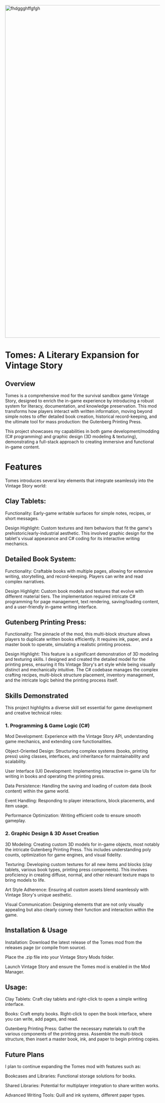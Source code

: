<img width="1920" height="1080" alt="fhdggghffgfgh" src="https://github.com/user-attachments/assets/a1e20a5e-62e4-43c8-a1f5-b6807d47ea9e" />

# Tomes: A Literary Expansion for Vintage Story
## Overview
Tomes is a comprehensive mod for the survival sandbox game Vintage Story, designed to enrich the in-game experience by introducing a robust system for literacy, documentation, and knowledge preservation. This mod transforms how players interact with written information, moving beyond simple notes to offer detailed book creation, historical record-keeping, and the ultimate tool for mass production: the Gutenberg Printing Press.

This project showcases my capabilities in both game development/modding (C# programming) and graphic design (3D modeling & texturing), demonstrating a full-stack approach to creating immersive and functional in-game content.

# Features
Tomes introduces several key elements that integrate seamlessly into the Vintage Story world:

## Clay Tablets:

Functionality: Early-game writable surfaces for simple notes, recipes, or short messages.

Design Highlight: Custom textures and item behaviors that fit the game's prehistoric/early-industrial aesthetic. This involved graphic design for the tablet's visual appearance and C# coding for its interactive writing mechanics.

## Detailed Book System:

Functionality: Craftable books with multiple pages, allowing for extensive writing, storytelling, and record-keeping. Players can write and read complex narratives.

Design Highlight: Custom book models and textures that evolve with different material tiers. The implementation required intricate C# programming for page management, text rendering, saving/loading content, and a user-friendly in-game writing interface.

## Gutenberg Printing Press:

Functionality: The pinnacle of the mod, this multi-block structure allows players to duplicate written books efficiently. It requires ink, paper, and a master book to operate, simulating a realistic printing process.

Design Highlight: This feature is a significant demonstration of 3D modeling and texturing skills. I designed and created the detailed model for the printing press, ensuring it fits Vintage Story's art style while being visually distinct and mechanically intuitive. The C# codebase manages the complex crafting recipes, multi-block structure placement, inventory management, and the intricate logic behind the printing process itself.

## Skills Demonstrated
This project highlights a diverse skill set essential for game development and creative technical roles:

### 1. Programming & Game Logic (C#)
Mod Development: Experience with the Vintage Story API, understanding game mechanics, and extending core functionalities.

Object-Oriented Design: Structuring complex systems (books, printing press) using classes, interfaces, and inheritance for maintainability and scalability.

User Interface (UI) Development: Implementing interactive in-game UIs for writing in books and operating the printing press.

Data Persistence: Handling the saving and loading of custom data (book content) within the game world.

Event Handling: Responding to player interactions, block placements, and item usage.

Performance Optimization: Writing efficient code to ensure smooth gameplay.

### 2. Graphic Design & 3D Asset Creation
3D Modeling: Creating custom 3D models for in-game objects, most notably the intricate Gutenberg Printing Press. This includes understanding poly counts, optimization for game engines, and visual fidelity.

Texturing: Developing custom textures for all new items and blocks (clay tablets, various book types, printing press components). This involves proficiency in creating diffuse, normal, and other relevant texture maps to bring models to life.

Art Style Adherence: Ensuring all custom assets blend seamlessly with Vintage Story's unique aesthetic.

Visual Communication: Designing elements that are not only visually appealing but also clearly convey their function and interaction within the game.

## Installation & Usage
Installation:
Download the latest release of the Tomes mod from the releases page (or compile from source).

Place the .zip file into your Vintage Story Mods folder.

Launch Vintage Story and ensure the Tomes mod is enabled in the Mod Manager.

## Usage:
Clay Tablets: Craft clay tablets and right-click to open a simple writing interface.

Books: Craft empty books. Right-click to open the book interface, where you can write, add pages, and read.

Gutenberg Printing Press: Gather the necessary materials to craft the various components of the printing press. Assemble the multi-block structure, then insert a master book, ink, and paper to begin printing copies.

## Future Plans
I plan to continue expanding the Tomes mod with features such as:

Bookcases and Libraries: Functional storage solutions for books.

Shared Libraries: Potential for multiplayer integration to share written works.

Advanced Writing Tools: Quill and ink systems, different paper types.

